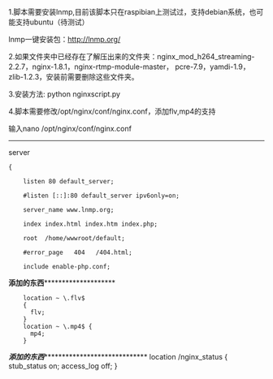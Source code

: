 
1.脚本需要安装lnmp,目前该脚本只在raspibian上测试过，支持debian系统，也可能支持ubuntu（待测试）
  
  lnmp一键安装包：http://lnmp.org/

2.如果文件夹中已经存在了解压出来的文件夹：nginx_mod_h264_streaming-2.2.7，nginx-1.8.1，nginx-rtmp-module-master，
  pcre-7.9，yamdi-1.9，zlib-1.2.3，安装前需要删除这些文件夹。

3.安装方法:
           python nginxscript.py

4.脚本需要修改/opt/nginx/conf/nginx.conf，添加flv,mp4的支持
 
  输入nano /opt/nginx/conf/nginx.conf
******************************************************************************************************************** 
  server
  
    {
    
        listen 80 default_server;
        
        #listen [::]:80 default_server ipv6only=on;
        
        server_name www.lnmp.org;
        
        index index.html index.htm index.php;
        
        root  /home/wwwroot/default;

        #error_page   404   /404.html;
        
        include enable-php.conf;
********************************************添加的东西****************************************************************
        
        location ~ \.flv$
        {
          flv;
        }
		location ~ \.mp4$ {
          mp4;
        }
        
*********************************************添加的东西**************************************************************************
        location /nginx_status
        {
            stub_status on;
            access_log   off;
        }
